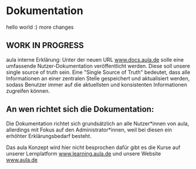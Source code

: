 # Dokumentation

hello world :) more changes

## WORK IN PROGRESS

aula interne Erklärung: Unter der neuen URL www.docs.aula.de solle eine umfassende Nutzer-Dokumentation veröffentlicht werden. Diese soll unsere single source of truth sein. Eine "Single Source of Truth" bedeutet, dass alle Informationen an einer zentralen Stelle gespeichert und aktualisiert werden, sodass Benutzer immer auf die aktuellsten und konsistenten Informationen zugreifen können.

## An wen richtet sich die Dokumentation:

Die Dokumentation richtet sich grundsätzlich an alle Nutzer\*innen von aula, allerdings mit Fokus auf den Administrator\*innen, weil bei diesen ein erhöhter Erklärungsbedarf besteht.

Das aula Konzept wird hier nicht besprochen dafür gibt es die Kurse auf unserer Lernplatform www.learning.aula.de und unsere Website www.aula.de

